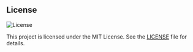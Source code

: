 ## License
![License](https://img.shields.io/badge/license-MIT-green)

This project is licensed under the MIT License. See the [LICENSE](./LICENSE) file for details.
